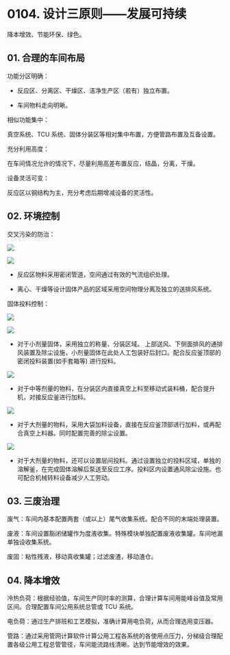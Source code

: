 # 0104. 设计三原则——发展可持续

降本增效、节能环保、绿色。

## 01. 合理的车间布局

功能分区明确：

- 反应区、分离区、干燥区、洁净生产区（若有）独立布置。

- 车间物料走向明晰。

相似功能集中：

真空系统、TCU 系统、固体分装区等相对集中布置，方便管路布置及互备设置。

充分利用高度：

在车间情况允许的情况下，尽量利用高差布置反应，结晶，分离，干燥。

设备灵活可变：

反应区以钢结构为主，充分考虑后期增减设备的灵活性。

## 02. 环境控制

交叉污染的防治：

![](https://raw.githubusercontent.com/dalong0514/selfstudy/master/图片链接/化工设计/2019039.PNG)

![](https://raw.githubusercontent.com/dalong0514/selfstudy/master/图片链接/化工设计/2019040.PNG)

- 反应区物料采用密闭管道，空间通过有效的气流组织处理。

- 离心、干燥等设计固体产品的区域采用空间物理分离及独立的送排风系统。

固体投料控制：

![](https://raw.githubusercontent.com/dalong0514/selfstudy/master/图片链接/化工设计/2019041.PNG)

![](https://raw.githubusercontent.com/dalong0514/selfstudy/master/图片链接/化工设计/2019042.PNG)

- 对于小剂量固体，采用独立的称量、分装区域。 上部送风、下侧面排风的通排风装置及除尘设施，小剂量固体在此处人工包装好后封口。配合反应釜顶部的密闭投料装置(如手套箱等) 进行投料。

![](https://raw.githubusercontent.com/dalong0514/selfstudy/master/图片链接/化工设计/2019043.PNG)

- 对于中等剂量的物料，在分装区内直接真空上料至移动式装料桶，配合提升机，对接反应釜进行加料。

![](https://raw.githubusercontent.com/dalong0514/selfstudy/master/图片链接/化工设计/2019044.PNG)

- 对于大剂量的物料，采用大袋加料设备，直接在反应釜顶部进行加料，或再配合真空上料器。同时配置完善的除尘设置。

![](https://raw.githubusercontent.com/dalong0514/selfstudy/master/图片链接/化工设计/2019045.PNG)

- 对于大剂量的物料，还可以设置层间投料。通过设置独立的投料区域，单独的溶解釜，在完成固体溶解后泵送至反应工序。投料区内设置通风除尘设施。也可配合机械转料设备减少人工劳动。

## 03. 三废治理

废气：车间内基本配置两套（或以上）尾气收集系统。配合不同的末端处理装置。

废液：车间设置豁闭储罐作为度液收集。特殊模块单独配置废液收集罐。车间地漏单独设收集系统。

废固：粘性残液，移动真收集罐；过滤废渣，移动渣仓。

## 04. 降本增效

冷热负荷：根据经验值，车间生产同时率的测算，合理计算车间用能峰谷值及常用区间。合理配置车间公用系统总管或 TCU 系统。

电负荷：通过生产排班和工艺模拟，准确计算用电负荷，从而合理选用变压器。

管路：通过采用管网计算软件计算公用工程各系统的各使用点压力，分梯级合理配置各级公用工程总管管径，车间能流路线清晰。达到节能增效的效果。

